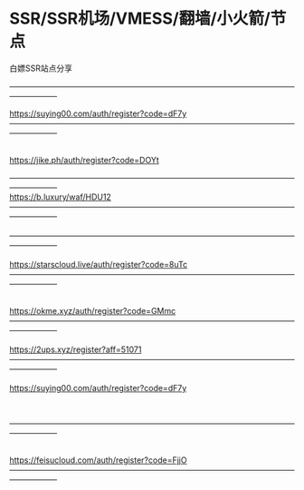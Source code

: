 # SSR/SSR机场/VMESS/翻墙/小火箭/节点
白嫖SSR站点分享


—————————————————————————————————————————— 

https://suying00.com/auth/register?code=dF7y
</br>
——————————————————————————————————————————
</br>
</br>

https://jike.ph/auth/register?code=DOYt
                                        
—————————————————————————————————————————— </br>
https://b.luxury/waf/HDU12
</br> 
—————————————————————————————————————————— 
</br> 
</br>
—————————————————————————————————————————— 
</br>
</br>
https://starscloud.live/auth/register?code=8uTc
</br>
—————————————————————————————————————————— 
</br>

</br>https://okme.xyz/auth/register?code=GMmc
</br>
—————————————————————————————————————————— 
</br>
</br>
https://2ups.xyz/register?aff=51071
</br>
—————————————————————————————————————————— 
</br>
</br>
https://suying00.com/auth/register?code=dF7y

</br>

—————————————————————————————————————————— 
</br>
</br>

https://feisucloud.com/auth/register?code=FjjO
</br>
—————————————————————————————————————————— 

